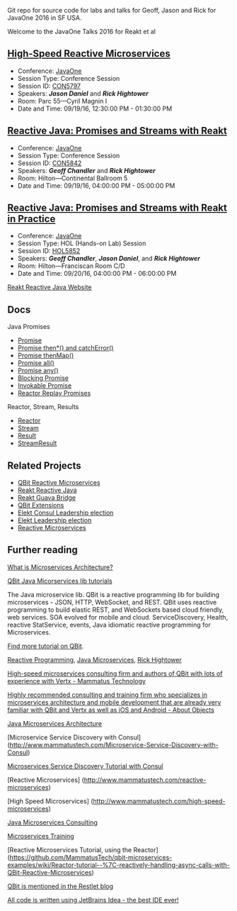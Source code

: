 Git repo for source code for labs and talks for Geoff, Jason and Rick for
JavaOne 2016 in SF USA.


Welcome to the JavaOne Talks 2016 for Reakt et al

## [High-Speed Reactive Microservices](https://github.com/advantageous/j1-talks-2016/wiki/JavaOne-High-Speed-Reactive-Microservices-2016)  
* Conference: [JavaOne](https://www.oracle.com/javaone/index.html)
* Session Type: Conference Session
* Session ID: [CON5797](https://oracle.rainfocus.com/scripts/catalog/oow16.jsp?event=javaone&search=CON5797&search.event=javaone)
* Speakers: ***Jason Daniel*** and ***Rick Hightower***
* Room: Parc 55—Cyril Magnin I
* Date and Time: 09/19/16, 12:30:00 PM - 01:30:00 PM 

## [Reactive Java: Promises and Streams with Reakt](https://github.com/advantageous/j1-talks-2016/wiki/JavaOne-Reakt-2016)
* Conference: [JavaOne](https://www.oracle.com/javaone/index.html) 
* Session Type: Conference Session
* Session ID: [CON5842](https://oracle.rainfocus.com/scripts/catalog/oow16.jsp?event=javaone&search=CON5842&search.event=javaone)
* Speakers: ***Geoff Chandler*** and ***Rick Hightower***
* Room: Hilton—Continental Ballroom 5
* Date and Time: 09/19/16, 04:00:00 PM - 05:00:00 PM 

## [Reactive Java: Promises and Streams with Reakt in Practice](https://github.com/advantageous/j1-talks-2016/wiki/JavaOne-Reactive-Java:-Promises-and-Streams-with-Reakt-in-Practice-2016-LAB)
* Conference: [JavaOne](https://www.oracle.com/javaone/index.html)
* Session Type: HOL (Hands-on Lab) Session
* Session ID: [HOL5852](https://oracle.rainfocus.com/scripts/catalog/oow16.jsp?event=javaone&search=HOL5852&search.event=javaone)
* Speakers: ***Geoff Chandler***, ***Jason Daniel***, and ***Rick Hightower***  
* Room: Hilton—Franciscan Room C/D
* Date and Time: 09/20/16, 04:00:00 PM - 06:00:00 PM 



[Reakt Reactive Java Website](http://advantageous.github.io/reakt)

## Docs
Java Promises
* [Promise](https://github.com/advantageous/reakt/wiki/Promise)
* [Promise then*() and catchError()](https://github.com/advantageous/reakt/wiki/Promise.then*-and-catchError)
* [Promise thenMap()](https://github.com/advantageous/reakt/wiki/Promise.thenMap)
* [Promise all()](https://github.com/advantageous/reakt/wiki/Promises.all)
* [Promise any()](https://github.com/advantageous/reakt/wiki/Promises.any)
* [Blocking Promise](https://github.com/advantageous/reakt/wiki/BlockingPromise)
* [Invokable Promise](https://github.com/advantageous/reakt/wiki/Invokable-Promise)
* [Reactor Replay Promises](https://github.com/advantageous/reakt/wiki/ReplayPromise)

Reactor, Stream, Results
* [Reactor](https://github.com/advantageous/reakt/wiki/Reactor)
* [Stream](https://github.com/advantageous/reakt/wiki/Stream)
* [Result](https://github.com/advantageous/reakt/wiki/Result)
* [StreamResult](https://github.com/advantageous/reakt/wiki/StreamResult)


## Related Projects

* [QBit Reactive Microservices](http://advantageous.github.io/qbit/)
* [Reakt Reactive Java](http://advantageous.github.io/reakt)
* [Reakt Guava Bridge](http://advantageous.github.io/reakt-guava/)
* [QBit Extensions](https://github.com/advantageous/qbit-extensions)
* [Elekt Consul Leadership election](http://advantageous.github.io/elekt-consul/)
* [Elekt Leadership election](http://advantageous.github.io/elekt/)
* [Reactive Microservices](http://www.mammatustech.com/reactive-microservices)


## Further reading

[What is Microservices Architecture?](http://www.mammatustech.com/microservices-architecture)

[QBit Java Micorservices lib tutorials](https://github.com/MammatusTech/qbit-microservices-examples/wiki)

The Java microservice lib. QBit is a reactive programming lib for building microservices - JSON, HTTP, WebSocket, and REST. QBit uses reactive programming to build elastic REST, and WebSockets based cloud friendly, web services. SOA evolved for mobile and cloud. ServiceDiscovery, Health, reactive StatService, events, Java idiomatic reactive programming for Microservices.

[Find more tutorial on QBit](https://github.com/MammatusTech/qbit-microservices-examples/wiki).


[Reactive Programming](http://rick-hightower.blogspot.com/2015/03/reactive-programming-service-discovery.html), [Java Microservices](http://rick-hightower.blogspot.com/2015/03/java-microservices-architecture.html), [Rick Hightower](http://www.linkedin.com/in/rickhigh)



[High-speed microservices consulting firm and authors of QBit with lots of experience with Vertx - Mammatus Technology](http://www.mammatustech.com/)

[Highly recommended consulting and training firm who specializes in microservices architecture and mobile development that are already very familiar with QBit and Vertx as well as iOS and Android - About Objects](http://www.aboutobjects.com/)

[Java Microservices Architecture](http://www.mammatustech.com/java-microservices-architecture)

[Microservice Service Discovery with Consul] (http://www.mammatustech.com/Microservice-Service-Discovery-with-Consul)

[Microservices Service Discovery Tutorial with Consul](http://www.mammatustech.com/consul-service-discovery-and-health-for-microservices-architecture-tutorial)

[Reactive Microservices]
(http://www.mammatustech.com/reactive-microservices)

[High Speed Microservices]
(http://www.mammatustech.com/high-speed-microservices)

[Java Microservices Consulting](http://www.mammatustech.com/java-microservices-consulting)

[Microservices Training](http://www.mammatustech.com/java-reactive-microservice-training)


[Reactive Microservices Tutorial, using the Reactor]
(https://github.com/MammatusTech/qbit-microservices-examples/wiki/Reactor-tutorial--%7C-reactively-handling-async-calls-with-QBit-Reactive-Microservices)

[QBit is mentioned in the Restlet blog](http://restlet.com/blog/2015/09/04/this-week-in-api-land-20/)

[All code is written using JetBrains Idea - the best IDE ever!](https://www.jetbrains.com/idea/) 




